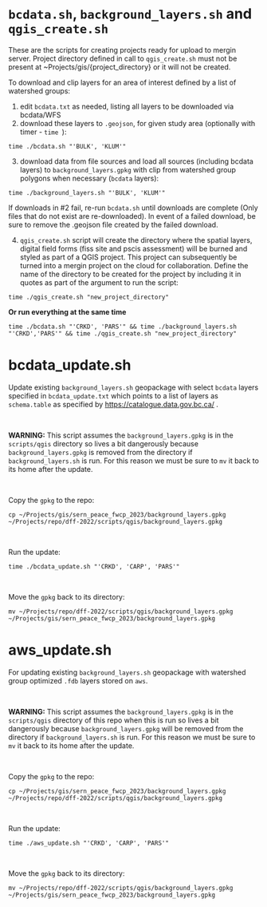 # `bcdata.sh`, `background_layers.sh` and `qgis_create.sh`
These are the scripts for creating projects ready for upload to mergin server.  Project directory defined in call to `qgis_create.sh` must not be present at ~Projects/gis/{project_directory} or it will not be created.

To download and clip layers for an area of interest defined by a list of watershed groups:

  1. edit `bcdata.txt` as needed, listing all layers to be downloaded via bcdata/WFS
  2. download these layers to `.geojson`, for given study area (optionally with timer - `time `):
  
  
    time ./bcdata.sh "'BULK', 'KLUM'"
  

  
  3. download data from file sources and load all sources (including bcdata layers) to `background_layers.gpkg` with clip from watershed group polygons when necessary (`bcdata` layers):
  
  		
    time ./background_layers.sh "'BULK', 'KLUM'"
  		
  		

If downloads in #2 fail, re-run `bcdata.sh` until downloads are complete (Only files that do not exist are re-downloaded). In event of a failed download, be sure to remove the .geojson file created by the failed download.


  4. `qgis_create.sh` script will create the directory where the spatial layers, digital field forms (fiss site and pscis assessment) will be burned and styled as part of a QGIS project.  This project can subsequently be turned into a mergin project on the cloud for collaboration. Define the name of the directory to be created for the project by including it in quotes as part of the argument to run the script:
  
        
    time ./qgis_create.sh "new_project_directory"
    

    
**Or run everything at the same time**
  		

    time ./bcdata.sh "'CRKD', 'PARS'" && time ./background_layers.sh "'CRKD','PARS'" && time ./qgis_create.sh "new_project_directory"

# bcdata_update.sh

Update existing `background_layers.sh` geopackage with select `bcdata` layers specified in `bcdata_update.txt` which points to a list of layers as `schema.table` as specified by https://catalogue.data.gov.bc.ca/ . 

<br>

**WARNING:** This script assumes the `background_layers.gpkg` is in the `scripts/qgis` directory so lives a bit dangerously because `background_layers.gpkg` is removed from the directory if `background_layers.sh` is run. For this reason we must be sure to `mv` it back to its home after the update.

<br>

Copy the `gpkg` to the repo:

    cp ~/Projects/gis/sern_peace_fwcp_2023/background_layers.gpkg ~/Projects/repo/dff-2022/scripts/qgis/background_layers.gpkg
  
  <br>
  
  Run the update:
  
    time ./bcdata_update.sh "'CRKD', 'CARP', 'PARS'"

<br>

Move the `gpkg` back to its directory:

    mv ~/Projects/repo/dff-2022/scripts/qgis/background_layers.gpkg ~/Projects/gis/sern_peace_fwcp_2023/background_layers.gpkg

# aws_update.sh

For updating existing `background_layers.sh` geopackage with watershed group optimized `.fdb` layers stored on `aws`. 

<br>

**WARNING:** This script assumes the `background_layers.gpkg` is in the `scripts/qgis` directory of this repo when this is run so lives a bit dangerously because `background_layers.gpkg` will be removed from the directory if `background_layers.sh` is run. For this reason we must be sure to `mv` it back to its home after the update.

<br>

Copy the `gpkg` to the repo:
  
    cp ~/Projects/gis/sern_peace_fwcp_2023/background_layers.gpkg ~/Projects/repo/dff-2022/scripts/qgis/background_layers.gpkg
  
  <br>
  
Run the update:
  
    time ./aws_update.sh "'CRKD', 'CARP', 'PARS'"
  
  <br>
  
Move the `gpkg` back to its directory:
  
    mv ~/Projects/repo/dff-2022/scripts/qgis/background_layers.gpkg ~/Projects/gis/sern_peace_fwcp_2023/background_layers.gpkg 
